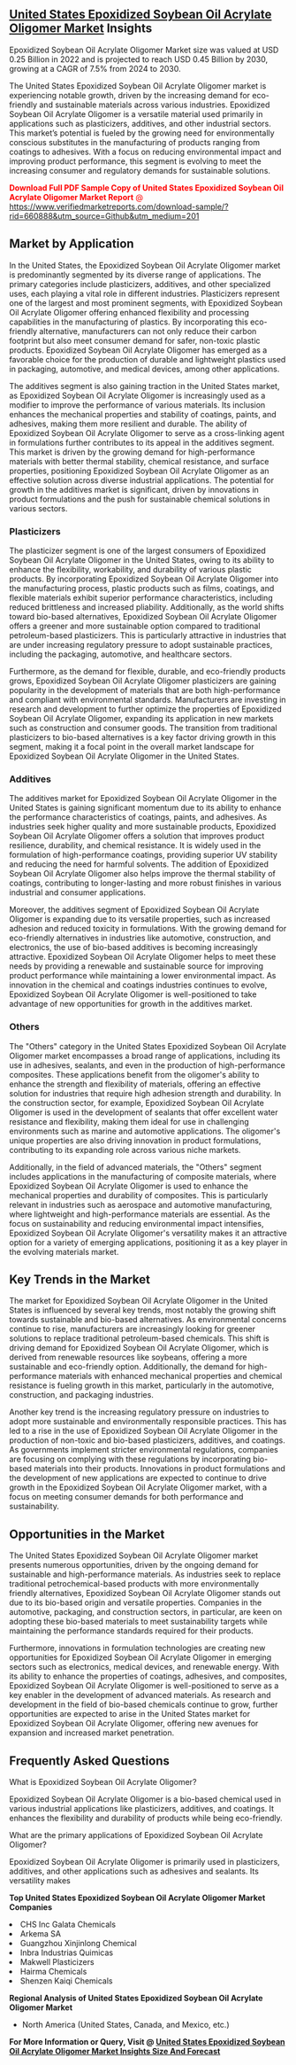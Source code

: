 <h2><a href="https://www.verifiedmarketreports.com/download-sample/?rid=660888&amp;utm_source=Github&amp;utm_medium=201" target="_blank">United States Epoxidized Soybean Oil Acrylate Oligomer Market</a> Insights</h2><p>Epoxidized Soybean Oil Acrylate Oligomer Market size was valued at USD 0.25 Billion in 2022 and is projected to reach USD 0.45 Billion by 2030, growing at a CAGR of 7.5% from 2024 to 2030.</p><p><p>The United States Epoxidized Soybean Oil Acrylate Oligomer market is experiencing notable growth, driven by the increasing demand for eco-friendly and sustainable materials across various industries. Epoxidized Soybean Oil Acrylate Oligomer is a versatile material used primarily in applications such as plasticizers, additives, and other industrial sectors. This market’s potential is fueled by the growing need for environmentally conscious substitutes in the manufacturing of products ranging from coatings to adhesives. With a focus on reducing environmental impact and improving product performance, this segment is evolving to meet the increasing consumer and regulatory demands for sustainable solutions.</p><p><p><span class=""><span style="color: #ff0000;"><strong>Download Full PDF Sample Copy of United States Epoxidized Soybean Oil Acrylate Oligomer Market Report</strong> @ </span><a href="https://www.verifiedmarketreports.com/download-sample/?rid=660888&amp;utm_source=Github&amp;utm_medium=201" target="_blank">https://www.verifiedmarketreports.com/download-sample/?rid=660888&amp;utm_source=Github&amp;utm_medium=201</a></span></p></p><h2>Market by Application</h2><p>In the United States, the Epoxidized Soybean Oil Acrylate Oligomer market is predominantly segmented by its diverse range of applications. The primary categories include plasticizers, additives, and other specialized uses, each playing a vital role in different industries. Plasticizers represent one of the largest and most prominent segments, with Epoxidized Soybean Oil Acrylate Oligomer offering enhanced flexibility and processing capabilities in the manufacturing of plastics. By incorporating this eco-friendly alternative, manufacturers can not only reduce their carbon footprint but also meet consumer demand for safer, non-toxic plastic products. Epoxidized Soybean Oil Acrylate Oligomer has emerged as a favorable choice for the production of durable and lightweight plastics used in packaging, automotive, and medical devices, among other applications.</p><p>The additives segment is also gaining traction in the United States market, as Epoxidized Soybean Oil Acrylate Oligomer is increasingly used as a modifier to improve the performance of various materials. Its inclusion enhances the mechanical properties and stability of coatings, paints, and adhesives, making them more resilient and durable. The ability of Epoxidized Soybean Oil Acrylate Oligomer to serve as a cross-linking agent in formulations further contributes to its appeal in the additives segment. This market is driven by the growing demand for high-performance materials with better thermal stability, chemical resistance, and surface properties, positioning Epoxidized Soybean Oil Acrylate Oligomer as an effective solution across diverse industrial applications. The potential for growth in the additives market is significant, driven by innovations in product formulations and the push for sustainable chemical solutions in various sectors.</p><h3>Plasticizers</h3><p>The plasticizer segment is one of the largest consumers of Epoxidized Soybean Oil Acrylate Oligomer in the United States, owing to its ability to enhance the flexibility, workability, and durability of various plastic products. By incorporating Epoxidized Soybean Oil Acrylate Oligomer into the manufacturing process, plastic products such as films, coatings, and flexible materials exhibit superior performance characteristics, including reduced brittleness and increased pliability. Additionally, as the world shifts toward bio-based alternatives, Epoxidized Soybean Oil Acrylate Oligomer offers a greener and more sustainable option compared to traditional petroleum-based plasticizers. This is particularly attractive in industries that are under increasing regulatory pressure to adopt sustainable practices, including the packaging, automotive, and healthcare sectors.</p><p>Furthermore, as the demand for flexible, durable, and eco-friendly products grows, Epoxidized Soybean Oil Acrylate Oligomer plasticizers are gaining popularity in the development of materials that are both high-performance and compliant with environmental standards. Manufacturers are investing in research and development to further optimize the properties of Epoxidized Soybean Oil Acrylate Oligomer, expanding its application in new markets such as construction and consumer goods. The transition from traditional plasticizers to bio-based alternatives is a key factor driving growth in this segment, making it a focal point in the overall market landscape for Epoxidized Soybean Oil Acrylate Oligomer in the United States.</p><h3>Additives</h3><p>The additives market for Epoxidized Soybean Oil Acrylate Oligomer in the United States is gaining significant momentum due to its ability to enhance the performance characteristics of coatings, paints, and adhesives. As industries seek higher quality and more sustainable products, Epoxidized Soybean Oil Acrylate Oligomer offers a solution that improves product resilience, durability, and chemical resistance. It is widely used in the formulation of high-performance coatings, providing superior UV stability and reducing the need for harmful solvents. The addition of Epoxidized Soybean Oil Acrylate Oligomer also helps improve the thermal stability of coatings, contributing to longer-lasting and more robust finishes in various industrial and consumer applications.</p><p>Moreover, the additives segment of Epoxidized Soybean Oil Acrylate Oligomer is expanding due to its versatile properties, such as increased adhesion and reduced toxicity in formulations. With the growing demand for eco-friendly alternatives in industries like automotive, construction, and electronics, the use of bio-based additives is becoming increasingly attractive. Epoxidized Soybean Oil Acrylate Oligomer helps to meet these needs by providing a renewable and sustainable source for improving product performance while maintaining a lower environmental impact. As innovation in the chemical and coatings industries continues to evolve, Epoxidized Soybean Oil Acrylate Oligomer is well-positioned to take advantage of new opportunities for growth in the additives market.</p><h3>Others</h3><p>The "Others" category in the United States Epoxidized Soybean Oil Acrylate Oligomer market encompasses a broad range of applications, including its use in adhesives, sealants, and even in the production of high-performance composites. These applications benefit from the oligomer's ability to enhance the strength and flexibility of materials, offering an effective solution for industries that require high adhesion strength and durability. In the construction sector, for example, Epoxidized Soybean Oil Acrylate Oligomer is used in the development of sealants that offer excellent water resistance and flexibility, making them ideal for use in challenging environments such as marine and automotive applications. The oligomer's unique properties are also driving innovation in product formulations, contributing to its expanding role across various niche markets.</p><p>Additionally, in the field of advanced materials, the "Others" segment includes applications in the manufacturing of composite materials, where Epoxidized Soybean Oil Acrylate Oligomer is used to enhance the mechanical properties and durability of composites. This is particularly relevant in industries such as aerospace and automotive manufacturing, where lightweight and high-performance materials are essential. As the focus on sustainability and reducing environmental impact intensifies, Epoxidized Soybean Oil Acrylate Oligomer's versatility makes it an attractive option for a variety of emerging applications, positioning it as a key player in the evolving materials market.</p><h2>Key Trends in the Market</h2><p>The market for Epoxidized Soybean Oil Acrylate Oligomer in the United States is influenced by several key trends, most notably the growing shift towards sustainable and bio-based alternatives. As environmental concerns continue to rise, manufacturers are increasingly looking for greener solutions to replace traditional petroleum-based chemicals. This shift is driving demand for Epoxidized Soybean Oil Acrylate Oligomer, which is derived from renewable resources like soybeans, offering a more sustainable and eco-friendly option. Additionally, the demand for high-performance materials with enhanced mechanical properties and chemical resistance is fueling growth in this market, particularly in the automotive, construction, and packaging industries.</p><p>Another key trend is the increasing regulatory pressure on industries to adopt more sustainable and environmentally responsible practices. This has led to a rise in the use of Epoxidized Soybean Oil Acrylate Oligomer in the production of non-toxic and bio-based plasticizers, additives, and coatings. As governments implement stricter environmental regulations, companies are focusing on complying with these regulations by incorporating bio-based materials into their products. Innovations in product formulations and the development of new applications are expected to continue to drive growth in the Epoxidized Soybean Oil Acrylate Oligomer market, with a focus on meeting consumer demands for both performance and sustainability.</p><h2>Opportunities in the Market</h2><p>The United States Epoxidized Soybean Oil Acrylate Oligomer market presents numerous opportunities, driven by the ongoing demand for sustainable and high-performance materials. As industries seek to replace traditional petrochemical-based products with more environmentally friendly alternatives, Epoxidized Soybean Oil Acrylate Oligomer stands out due to its bio-based origin and versatile properties. Companies in the automotive, packaging, and construction sectors, in particular, are keen on adopting these bio-based materials to meet sustainability targets while maintaining the performance standards required for their products.</p><p>Furthermore, innovations in formulation technologies are creating new opportunities for Epoxidized Soybean Oil Acrylate Oligomer in emerging sectors such as electronics, medical devices, and renewable energy. With its ability to enhance the properties of coatings, adhesives, and composites, Epoxidized Soybean Oil Acrylate Oligomer is well-positioned to serve as a key enabler in the development of advanced materials. As research and development in the field of bio-based chemicals continue to grow, further opportunities are expected to arise in the United States market for Epoxidized Soybean Oil Acrylate Oligomer, offering new avenues for expansion and increased market penetration.</p><h2>Frequently Asked Questions</h2><p>What is Epoxidized Soybean Oil Acrylate Oligomer?</p><p>Epoxidized Soybean Oil Acrylate Oligomer is a bio-based chemical used in various industrial applications like plasticizers, additives, and coatings. It enhances the flexibility and durability of products while being eco-friendly.</p><p>What are the primary applications of Epoxidized Soybean Oil Acrylate Oligomer?</p><p>Epoxidized Soybean Oil Acrylate Oligomer is primarily used in plasticizers, additives, and other applications such as adhesives and sealants. Its versatility makes</p><p><strong>Top United States Epoxidized Soybean Oil Acrylate Oligomer Market Companies</strong></p><div data-test-id=""><p><li>CHS Inc Galata Chemicals</li><li> Arkema SA</li><li> Guangzhou Xinjinlong Chemical</li><li> Inbra Industrias Quimicas</li><li> Makwell Plasticizers</li><li> Hairma Chemicals</li><li> Shenzen Kaiqi Chemicals</li></p><div><strong>Regional Analysis of&nbsp;United States Epoxidized Soybean Oil Acrylate Oligomer Market</strong></div><ul><li dir="ltr"><p dir="ltr">North America&nbsp;(United States, Canada, and Mexico, etc.)</p></li></ul><p><strong>For More Information or Query, Visit @&nbsp;</strong><strong><a href="https://www.verifiedmarketreports.com/product/epoxidized-soybean-oil-acrylate-oligomer-market/?utm_source=Github&amp;utm_medium=201" target="_blank">United States Epoxidized Soybean Oil Acrylate Oligomer Market Insights Size And Forecast</a></strong></p></div>
